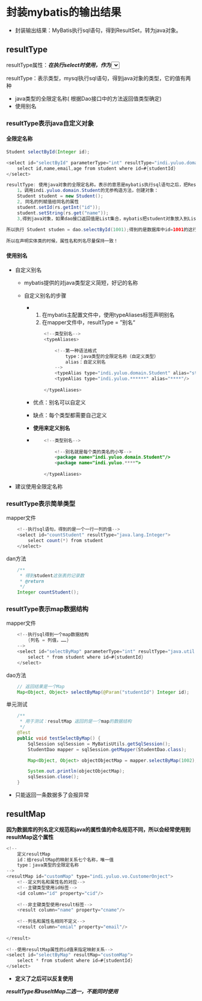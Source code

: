 # 封装mybatis的输出结果

- 封装输出结果：MyBatis执行sql语句，得到ResultSet，转为java对象。

## resultType

resultType属性：***在执行select时使用，作为<select>标签的属性值出现的***

resultType：表示类型，mysql执行sql语句，得到java对象的类型，它的值有两种

- java类型的全限定名称( 根据Dao接口中的方法返回值类型确定)
- 使用别名

### resultType表示java自定义对象

#### 全限定名称

```java
Student selectById(Integer id);

<select id="selectById" parameterType="int" resultType="indi.yuluo.domain.Student">
    select id,name,email,age from student where id=#{studentId}
</select>

resultType: 使用java对象的全限定名称。表示的意思是mybatis执行sql语句之后，把ResultSet中的数据转为Student类型的对象。mybatis会做以下的操作：
    1，调用indi.yuluo.domain.Student的无参构造方法，创建对象：
    Student student = new Student();
	2, 同名的列赋值给同名的属性
    student.setId(rs.getInt("id"));
	student.setString(rs.get("name"));
	3,得到java对象，如果dao接口返回值是List集合，mybatis把student对象放入到List集合中
        
所以执行 Student studen = dao.selectById(1001);得到的是数据库中id=1001的这行数据，这行数据的列值，赋给了student对象的属性，得到studen对象，就相当于得到了id=1001这行数据
        
所以在声明实体类的时候，属性名和列名尽量保持一致！
```

#### 使用别名

- 自定义别名

  - mybatis提供的对java类型定义简短，好记的名称

  - 自定义别名的步骤

    - 1. 在mybatis主配置文件中，使用typeAliases标签声明别名
      2. 在mapper文件中，resultType = ”别名“

      ```java
          <!--类型别名-->
          <typeAliases>
              
              <!--第一种语法格式
                  type：java类型的全限定名称（自定义类型）
                  alias：自定义别名
              -->
              <typeAlias type="indi.yuluo.domain.Student" alias="stu"/>
              <typeAlias type="indi.yuluo.******" alias="****"/>
              
          </typeAliases>
      ```

    - 优点：别名可以自定义

    - 缺点：每个类型都需要自己定义

    - **使用<package name="">来定义别名**

    - ```java
          <!--类型别名-->
              
              <!--别名就是每个类的类名的小写-->
              <package name="indi.yuluo.domain.Student"/>
              <package name="indi.yuluo.****">
              
          </typeAliases>
      ```

- 建议使用全限定名称



### resultType表示简单类型

mapper文件

```java
    <!--执行sql语句，得到的是一个一行一列的值-->
    <select id="countStudent" resultType="java.lang.Integer">
        select count(*) from student
    </select>
```

dan方法

```java
    /**
     * 得到student这张表的记录数
     * @return
     */
    Integer countStudent();
```

### resultType表示map数据结构

mapper文件

```java
    <!--执行sql得到一个map数据结构
        {列名 = 列值，……}
    -->
    <select id="selectByMap" parameterType="int" resultType="java.util.HashMap">
        select * from student where id=#{studentId}
    </select>
```

dao方法

```java
    // 返回结果是一个Map
    Map<Object, Object> selectByMap(@Param("studentId") Integer id);
```

单元测试

```java
    /**
     * 用于测试：resultMap 返回的是一个map的数据结构
     */
    @Test
    public void testSelectByMap() {
        SqlSession sqlSession = MyBatisUtils.getSqlSession();
        StudentDao mapper = sqlSession.getMapper(StudentDao.class);

        Map<Object, Object> objectObjectMap = mapper.selectByMap(1002);

        System.out.println(objectObjectMap);
        sqlSession.close();
    }
```

- 只能返回一条数据多了会报异常

## resultMap

**因为数据库的列名定义规范和java的属性值的命名规范不同，所以会经常使用到resultMap这个属性**

```java
<!--
	定义resultMap
    id：给resultMap的映射关系七个名称，唯一值
    type：java类型的全限定名称
-->
<resultMap id="customMap" type="indi.yuluo.vo.CustomerOnject">
    <!--定义列名和属性名的对应-->
    <!--主键类型使用id标签-->
    <id column="id" property="cid"/>
    
    <!--非主键类型使用result标签-->
    <result column="name" property="cname"/>
    
    <!--列名和属性名相同不定义-->
    <result column="emial" property="email"/>
    
</result>
    
<!--使用resultMap属性的id值来指定映射关系-->    
<select id="selectByMap" resultMap="customMap">
    select * from student where id=#{studentId}
</select>
```

- **定义了之后可以反复使用**

***resultType和ruseltMap二选一，不能同时使用***

